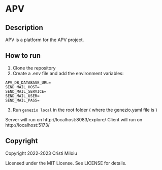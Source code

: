 # APV

## Description

APV is a platform for the APV project.

## How to run

1. Clone the repository
2. Create a .env file and add the environment variables: 

```
APV_DB_DATABASE_URL=
SEND_MAIL_HOST=
SEND_MAIL_SERVICE=
SEND_MAIL_USER=
SEND_MAIL_PASS=
```

3. Run `genezio local` in the root folder ( where the genezio.yaml file is )

Server will run on http://localhost:8083/explore/
Client will run on http://localhost:5173/

## Copyright

Copyright 2022-2023 Cristi Miloiu

Licensed under the MIT License. See LICENSE for details.